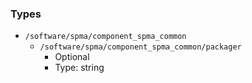 
### Types

 - `/software/spma/component_spma_common`
    - `/software/spma/component_spma_common/packager`
        - Optional
        - Type: string
